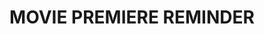 ---
title: MOVIE PREMIERE REMINDER
category: Dev
description: Moviedates is a tool that allows you to create a reminder of how much time is left until the premiere of your next favorite movie.
client: Personal project
platform: Web
agency: --
role: UX / UI / DEV
problem: There wasn't any app that would create reminders of upcoming movie premieres so I decided to make one by myself.
goal: Create a tool to satisfy my needs and those of other potential users, practice interface design skills, user experience and web development.

logourl: /assets/img/logo/logo-md.svg
featureimg: /assets/img/cover/md-cover.png
folderurl: /assets/img/pro/md
videourl: /assets/img/video/moviedates.mp4
demolink: https://moviedate.netlify.app/
---